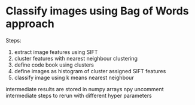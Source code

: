 # Classify images using Bag of Words approach

Steps:
1. extract image features using SIFT
2. cluster features with nearest neighbour clustering
3. define code book using clusters
4. define images as histogram of cluster assigned SIFT features
5. classify image using k means nearest neighbour

intermediate results are stored in numpy arrays npy
uncomment intermediate steps to rerun with different hyper parameters
